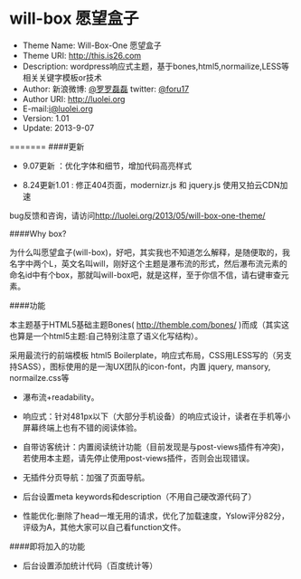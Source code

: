 will-box 愿望盒子 
========
- Theme Name: Will-Box-One 愿望盒子
- Theme URI: http://this.is26.com
- Description: wordpress响应式主题，基于bones,html5,normailize,LESS等相关关键字模板or技术
- Author: 新浪微博: [@罗罗磊磊](http://weibo.com/foru17)  twitter: [@foru17](https://twitter.com/foru17)
- Author URI: http://luolei.org
- E-mail:i@luolei.org
- Version: 1.01
- Update: 2013-9-07

=======
####更新

- 9.07更新 ：优化字体和细节，增加代码高亮样式

- 8.24更新1.01 : 修正404页面，modernizr.js 和 jquery.js 使用又拍云CDN加速

bug反馈和咨询，请访问<http://luolei.org/2013/05/will-box-one-theme/>

####Why box?

为什么叫愿望盒子(will-box)，好吧，其实我也不知道怎么解释，是随便取的，我名字中两个L，英文名叫will，刚好这个主题是瀑布流的形式，然后瀑布流元素的命名id中有个box，那就叫will-box吧，就是这样，至于你信不信，请右键审查元素。

####功能

本主题基于HTML5基础主题Bones( http://themble.com/bones/ )而成（其实这也算是一个html5主题:自己特别注意了语义化写结构）。

采用最流行的前端模板 html5 Boilerplate，响应式布局，CSS用LESS写的（另支持SASS），图标使用的是一淘UX团队的icon-font，内置 jquery, mansory, normailze.css等

- 瀑布流+readability。

- 响应式：针对481px以下（大部分手机设备）的响应式设计，读者在手机等小屏幕终端上也有不错的阅读体验。

- 自带访客统计：内置阅读统计功能（目前发现是与post-views插件有冲突)，若使用本主题，请先停止使用post-views插件，否则会出现错误。

- 无插件分页导航：加强了页面导航。

- 后台设置meta keywords和description（不用自己硬改源代码了）

- 性能优化:删除了head一堆无用的请求，优化了加载速度，Yslow评分82分，评级为A，其他大家可以自己看function文件。

####即将加入的功能

- 后台设置添加统计代码（百度统计等）

